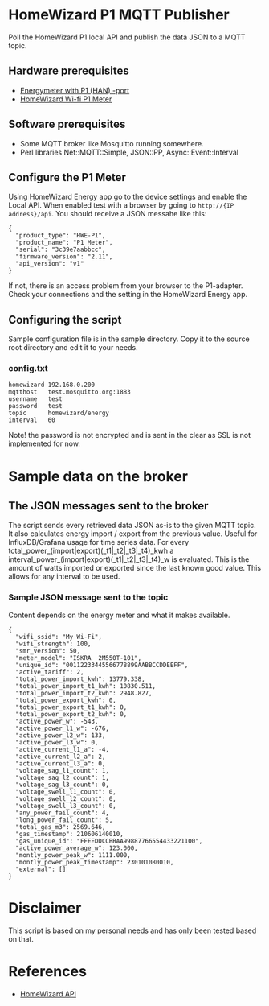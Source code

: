 
# HomeWizard P1 MQTT Publisher

Poll the HomeWizard P1 local API and publish the data JSON to a MQTT topic.

## Hardware prerequisites

- [Energymeter with P1 (HAN) -port](https://ruuvi.com/)
- [HomeWizard Wi-fi P1 Meter](https://www.homewizard.com/)

## Software prerequisites

- Some MQTT broker like Mosquitto running somewhere.
- Perl libraries Net::MQTT::Simple, JSON::PP, Async::Event::Interval

## Configure the P1 Meter

Using HomeWizard Energy app go to the device settings and enable the Local API. When enabled test with a browser by going to `http://{IP address}/api`. You should receive a JSON messahe like this:

```text
{
  "product_type": "HWE-P1",
  "product_name": "P1 Meter",
  "serial": "3c39e7aabbcc",
  "firmware_version": "2.11",
  "api_version": "v1"
}
```

If not, there is an access problem from your browser to the P1-adapter. Check your connections and the setting in the HomeWizard Energy app.

## Configuring the script

Sample configuration file is in the sample directory. Copy it to the source root directory and edit it to your needs.

### config.txt

```text
homewizard 192.168.0.200
mqtthost   test.mosquitto.org:1883
username   test
password   test
topic      homewizard/energy
interval   60
```

Note! the password is not encrypted and is sent in the clear as SSL is not implemented for now.

# Sample data on the broker

## The JSON messages sent to the broker

The script sends every retrieved data JSON as-is to the given MQTT topic. It also calculates energy import / export from the previous value. Useful for InfluxDB/Grafana usage for time series data. For every total\_power\_(import|export)(\_t1|\_t2|\_t3|\_t4)\_kwh a interval\_power\_(import|export)(\_t1|\_t2|\_t3|\_t4)\_w is evaluated. This is the amount of watts imported or exported since the last known good value. This allows for any interval to be used.

### Sample JSON message sent to the topic

Content depends on the energy meter and what it makes available.

```text
{
  "wifi_ssid": "My Wi-Fi",
  "wifi_strength": 100,
  "smr_version": 50,
  "meter_model": "ISKRA  2M550T-101",
  "unique_id": "00112233445566778899AABBCCDDEEFF",
  "active_tariff": 2,
  "total_power_import_kwh": 13779.338,
  "total_power_import_t1_kwh": 10830.511,
  "total_power_import_t2_kwh": 2948.827,
  "total_power_export_kwh": 0,
  "total_power_export_t1_kwh": 0,
  "total_power_export_t2_kwh": 0,
  "active_power_w": -543,
  "active_power_l1_w": -676,
  "active_power_l2_w": 133,
  "active_power_l3_w": 0,
  "active_current_l1_a": -4,
  "active_current_l2_a": 2,
  "active_current_l3_a": 0,
  "voltage_sag_l1_count": 1,
  "voltage_sag_l2_count": 1,
  "voltage_sag_l3_count": 0,
  "voltage_swell_l1_count": 0,
  "voltage_swell_l2_count": 0,
  "voltage_swell_l3_count": 0,
  "any_power_fail_count": 4,
  "long_power_fail_count": 5,
  "total_gas_m3": 2569.646,
  "gas_timestamp": 210606140010,
  "gas_unique_id": "FFEEDDCCBBAA99887766554433221100",
  "active_power_average_w": 123.000,
  "montly_power_peak_w": 1111.000,
  "montly_power_peak_timestamp": 230101080010,
  "external": []
}
```

# Disclaimer

This script is based on my personal needs and has only been tested based on that.

# References

- [HomeWizard API](https://api-documentation.homewizard.com/)
